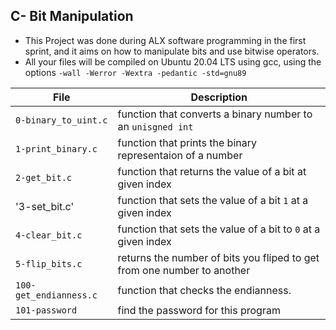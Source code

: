 ## C- Bit Manipulation

* This Project was done during ALX software programming in the first sprint, and it aims on how
to manipulate bits and use bitwise operators.
* All your files will be compiled on Ubuntu 20.04 LTS using gcc, using the options `-wall -Werror -Wextra -pedantic -std=gnu89`

|File                        |    Description                                                        |
|----------------------------|-----------------------------------------------------------------------|
|  `0-binary_to_uint.c`      |        function that converts a binary number to an `unisgned int`    |
|  `1-print_binary.c`        |        function that prints the binary representaion of a number      |
|   `2-get_bit.c`            |        function that returns the value of a bit at given index        |
|   '3-set_bit.c'            |        function that sets the value of a bit `1` at a given index     |
|   `4-clear_bit.c`          |        function that sets the value of a bit to `0` at a given index  |
|   `5-flip_bits.c`          |returns the number of bits you fliped to get from one number to another|
|    `100-get_endianness.c`  |        function that checks the endianness.                           |
|     `101-password`         |        find the password for this program                             |
